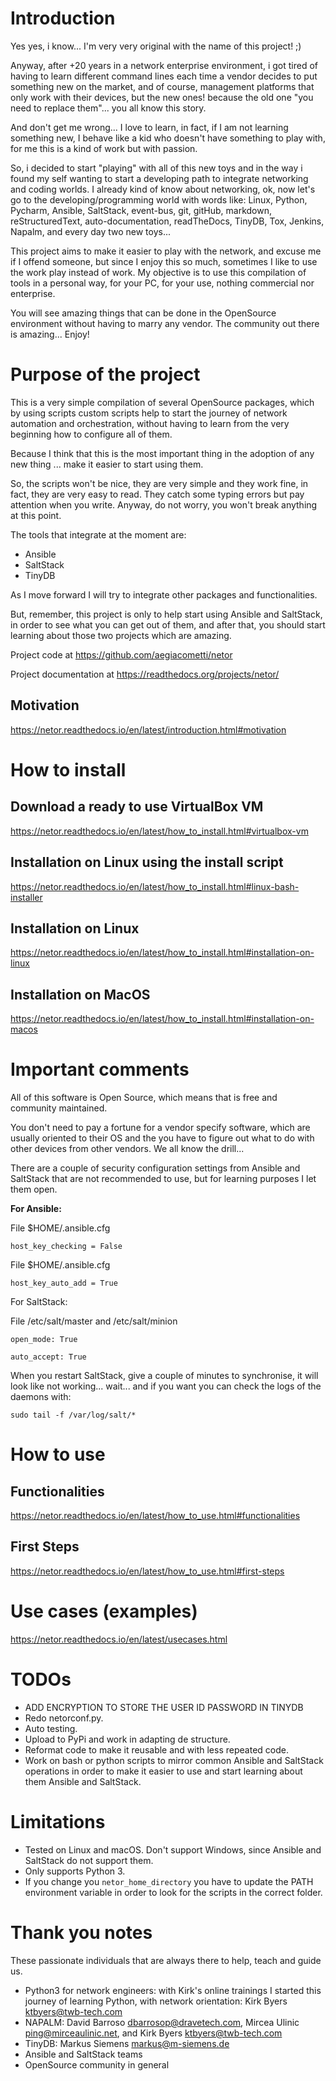 # Introduction

Yes yes, i know... I'm very very original with the name of this project! ;)

Anyway, after +20 years in a network enterprise environment, i got tired of having to learn different command lines each
time a vendor decides to put something new on the market, and of course, management platforms that only work with
their devices, but the new ones! because the old one "you need to replace them"... you all know this story.

And don't get me wrong... I love to learn, in fact, if I am not learning something new, I behave like a kid who doesn't
have something to play with, for me this is a kind of work but with passion.

So, i decided to start "playing" with all of this new toys and in the way i found my self wanting to start a developing
path to integrate networking and coding worlds. I already kind of know about networking, ok, now let's go to the
developing/programming world with words like: Linux, Python, Pycharm, Ansible, SaltStack, event-bus, git, gitHub,
markdown, reStructuredText, auto-documentation, readTheDocs, TinyDB, Tox, Jenkins, Napalm, and every day two new toys...

This project aims to make it easier to play with the network, and excuse me if I offend someone, but since I enjoy this
so much, sometimes I like to use the work play instead of work. My objective is to use this compilation of tools
in a personal way, for your PC, for your use, nothing commercial nor enterprise.

You will see amazing things that can be done in the OpenSource environment without having to marry any vendor. The 
community out there is amazing... Enjoy!


# Purpose of the project

This is a very simple compilation of several OpenSource packages, which
by using scripts custom scripts help to start the journey of network
automation and orchestration, without having to learn from the very
beginning how to configure all of them.

Because I think that this is the most important thing in the adoption of
any new thing ... make it easier to start using them.

So, the scripts won't be nice, they are very simple and they work fine,
in fact, they are very easy to read. They catch some typing errors but
pay attention when you write. Anyway, do not worry, you won't break
anything at this point.

The tools that integrate at the moment are:

  - Ansible
  - SaltStack
  - TinyDB

As I move forward I will try to integrate other packages and
functionalities.

But, remember, this project is only to help start using Ansible and
SaltStack, in order to see what you can get out of them, and after that,
you should start learning about those two projects which are amazing.

Project code at <https://github.com/aegiacometti/netor>

Project documentation at <https://readthedocs.org/projects/netor/>


## Motivation

https://netor.readthedocs.io/en/latest/introduction.html#motivation


# How to install

## Download a ready to use VirtualBox VM

https://netor.readthedocs.io/en/latest/how_to_install.html#virtualbox-vm


## Installation on Linux using the install script

https://netor.readthedocs.io/en/latest/how_to_install.html#linux-bash-installer


## Installation on Linux

https://netor.readthedocs.io/en/latest/how_to_install.html#installation-on-linux


## Installation on MacOS

https://netor.readthedocs.io/en/latest/how_to_install.html#installation-on-macos


# Important comments

All of this software is Open Source, which means that is free and community maintained.

You don't need to pay a fortune for a vendor specify software, which are usually oriented to their OS and the you
have to figure out what to do with other devices from other vendors. We all know the drill...

There are a couple of security configuration settings from Ansible and SaltStack that are not recommended
to use, but for learning purposes I let them open.

**For Ansible:**

File $HOME/.ansible.cfg

``host_key_checking = False``

File $HOME/.ansible.cfg

``host_key_auto_add = True``


For SaltStack:

File /etc/salt/master and /etc/salt/minion

``open_mode: True``

``auto_accept: True``


When you restart SaltStack, give a couple of minutes to synchronise, it will
look like not working... wait... and if you want you can check the logs of the
daemons with:

``sudo tail -f /var/log/salt/*``


# How to use

## Functionalities

https://netor.readthedocs.io/en/latest/how_to_use.html#functionalities


## First Steps

https://netor.readthedocs.io/en/latest/how_to_use.html#first-steps


# Use cases (examples)

https://netor.readthedocs.io/en/latest/usecases.html


# TODOs

  - ADD ENCRYPTION TO STORE THE USER ID PASSWORD IN TINYDB
  - Redo netorconf.py.
  - Auto testing.
  - Upload to PyPi and work in adapting de structure.
  - Reformat code to make it reusable and with less repeated code.
  - Work on bash or python scripts to mirror common Ansible and
    SaltStack operations in order to make it easier to use and start
    learning about them Ansible and SaltStack.


# Limitations

  - Tested on Linux and macOS. Don't support Windows, since Ansible and
    SaltStack do not support them.
  - Only supports Python 3.
  - If you change you `netor_home_directory` you have to update the PATH
environment variable in order to look for the scripts in the correct
folder.


# Thank you notes

These passionate individuals that are always there to help, teach and
guide us.

  - Python3 for network engineers: with Kirk's online trainings I started this journey of 
    learning Python, with network orientation: Kirk Byers <ktbyers@twb-tech.com>
  - NAPALM: David Barroso <dbarrosop@dravetech.com>, Mircea Ulinic
    <ping@mirceaulinic.net>, and Kirk Byers <ktbyers@twb-tech.com>
  - TinyDB: Markus Siemens <markus@m-siemens.de>
  - Ansible and SaltStack teams
  - OpenSource community in general
  